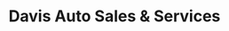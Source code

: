 ---
title: "Davis Auto Sales & Services"
url: /pittsburgh/davis-auto-sales-and-services/
shop: car repair
---